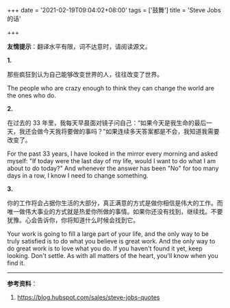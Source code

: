 +++
date = '2021-02-19T09:04:02+08:00'
tags = ['鼓舞']
title = 'Steve Jobs 的话'

+++

**友情提示**：翻译水平有限，词不达意时，请阅读源文。

**1.**

那些疯狂到认为自己能够改变世界的人，往往改变了世界。

The people who are crazy enough to think they can change the world are the ones who do.

**2.**

在过去的 33 年里，我每天早晨面对镜子问自己：“如果今天是我生命的最后一天，我还会做今天我将要做的事吗？”如果连续多天答案都是不会，我知道我需要改变了。

For the past 33 years, I have looked in the mirror every morning and asked myself: "If today were the last day of my life, would I want to do what I am about to do today?" And whenever the answer has been "No" for too many days in a row, I know I need to change something.

**3.**

你的工作将会占据你生活的大部分，真正满意的方式是做你相信是伟大的工作。而唯一做伟大事业的方式就是热爱你所做的事情。如果你还没有找到，继续找。不要犹豫。心会告诉你，你将知道什么时候会找到它。

Your work is going to fill a large part of your life, and the only way to be truly satisfied is to do what you believe is great work. And the only way to do great work is to love what you do. If you haven't found it yet, keep looking. Don't settle. As with all matters of the heart, you'll know when you find it.

---

**参考资料**：

1. <https://blog.hubspot.com/sales/steve-jobs-quotes>

